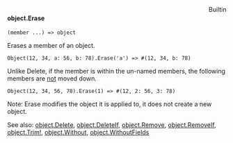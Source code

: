 <div style="float:right"><span class="builtin">Builtin</span></div>

#### object.Erase

``` suneido
(member ...) => object
```

Erases a member of an object.

``` suneido
Object(12, 34, a: 56, b: 78).Erase('a') => #(12, 34, b: 78)
```

Unlike Delete, if the member is within the un-named members, the following members are <u>not</u> moved down.

``` suneido
Object(12, 34, 56, 78).Erase(1) => #(12, 2: 56, 3: 78)
```

Note: Erase modifies the object it is applied to, it does not create a new object.


See also:
[object.Delete](<object.Delete.md>),
[object.DeleteIf](<object.DeleteIf.md>),
[object.Remove](<object.Remove.md>),
[object.RemoveIf](<object.RemoveIf.md>),
[object.Trim!](<object.Trim!.md>),
[object.Without](<object.Without.md>),
[object.WithoutFields](<object.WithoutFields.md>)
